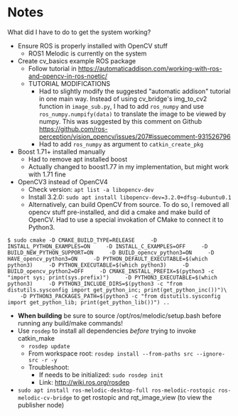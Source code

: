 # Notes

What did I have to do to get the system working?

*   Ensure ROS is properly installed with OpenCV stuff
    * 	ROS1 Melodic is currently on the system
*   Create cv_basics example ROS package 
    *   Follow tutorial in https://automaticaddison.com/working-with-ros-and-opencv-in-ros-noetic/
    *   TUTORIAL MODIFICATIONS
        *   Had to slightly modify the suggested "automatic addison" tutorial in one main way. Instead of using cv_bridge's img_to_cv2 function in `image_sub.py`, I had to add `ros_numpy` and use `ros_numpy.numpify(data)` to translate the image to be viewed by numpy. This was suggested by this comment on Github https://github.com/ros-perception/vision_opencv/issues/207#issuecomment-931526796
        *   Had to add `ros_numpy` as argument to `catkin_create_pkg`
*   Boost 1.71+ installed manually
    * 	Had to remove apt installed boost
    * 	Actually changed to boost1.77 in my implementation, but might work with 1.71 fine
*   OpenCV3 instead of OpenCV4
    * 	Check version: `apt list -a libopencv-dev`
    *   Install 3.2.0: `sudo apt install libopencv-dev=3.2.0+dfsg-4ubuntu0.1`
    *   Alternatively, can build OpenCV from source. To do so, I removed all opencv stuff pre-installed, and did a cmake and make build of OpenCV. Had to use a special invokation of CMake to connect it to Python3.
```
$ sudo cmake -D CMAKE_BUILD_TYPE=RELEASE     -D INSTALL_PYTHON_EXAMPLES=ON     -D INSTALL_C_EXAMPLES=OFF     -D BUILD_NEW_PYTHON_SUPPORT=ON     -D BUILD_opencv_python3=ON     -D HAVE_opencv_python3=ON     -D PYTHON_DEFAULT_EXECUTABLE=$(which python3)     -D PYTHON_EXECUTABLE=$(which python3)     -D BUILD_opencv_python2=OFF     -D CMAKE_INSTALL_PREFIX=$(python3 -c "import sys; print(sys.prefix)")     -D PYTHON3_EXECUTABLE=$(which python3)     -D PYTHON3_INCLUDE_DIRS=$(python3 -c "from distutils.sysconfig import get_python_inc; print(get_python_inc())")\
    -D PYTHON3_PACKAGES_PATH=$(python3 -c "from distutils.sysconfig import get_python_lib; print(get_python_lib())") ..
```
*   **When building** be sure to source /opt/ros/melodic/setup.bash before running any build/make commands!
*   Use `rosdep` to install all dependencies *before* trying to invoke catkin_make
    * 	`rosdep update`
    * 	From workspace root: `rosdep install --from-paths src --ignore-src -r -y`
    * 	Troubleshoot:
	    *   If needs to be initialized: `sudo rosdep init`
	    *   Link: http://wiki.ros.org/rosdep
*   `sudo apt install ros-melodic-desktop-full ros-melodic-rostopic ros-melodic-cv-bridge` to get rostopic and rqt_image_view (to view the publisher node)
